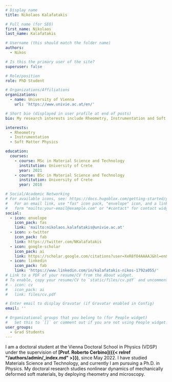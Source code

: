 ```yaml
---
# Display name
title: Nikolaos Kalafatakis

# Full name (for SEO)
first_name: Nikolaos
last_name: Kalafatakis

# Username (this should match the folder name)
authors:
  - Nikos

# Is this the primary user of the site?
superuser: false

# Role/position
role: PhD Student

# Organizations/Affiliations
organizations:
  - name: University of Vienna
    url: 'https://www.univie.ac.at/en/'

# Short bio (displayed in user profile at end of posts)
bio: My research interests include Rheometry, Instrumentation and Soft Matter Physics.

interests:
  - Rheometry
  - Instrumentation
  - Soft Matter Physics

education:
  courses:
    - course: MSc in Material Science and Technology
      institution: University of Crete
      year: 2021
    - course: BSc in Material Science and Technology
      institution: University of Crete
      year: 2018

# Social/Academic Networking
# For available icons, see: https://docs.hugoblox.com/getting-started/page-builder/#icons
#   For an email link, use "fas" icon pack, "envelope" icon, and a link in the
#   form "mailto:your-email@example.com" or "#contact" for contact widget.
social:
  - icon: envelope
    icon_pack: fas
    link: 'mailto:nikolaos.kalafatakis@univie.ac.at'
  - icon: x-twitter
    icon_pack: fab
    link: https://twitter.com/NKalafatakis
  - icon: google-scholar
    icon_pack: ai
    link: https://scholar.google.com/citations?user=XeR8fO4AAAAJ&hl=en&oi=ao
  - icon: linkedin
    icon_pack: fab
    link: 'https://www.linkedin.com/in/kalafatakis-nikos-1792a055/'
# Link to a PDF of your resume/CV from the About widget.
# To enable, copy your resume/CV to `static/files/cv.pdf` and uncomment the lines below.
# - icon: cv
#   icon_pack: ai
#   link: files/cv.pdf

# Enter email to display Gravatar (if Gravatar enabled in Config)
email: ''

# Organizational groups that you belong to (for People widget)
#   Set this to `[]` or comment out if you are not using People widget.
user_groups:
  - Grad Students
---
```


I am a doctoral student at the Vienna Doctoral School in Physics (VDSP) under the supervision of **[Prof. Roberto Cerbino]({{< relref "/authors/admin/_index.md" >}})**, since May 2022. I have studied Materials Science and Technology, and currently I am pursuing a Ph.D. in Physics. My doctoral research studies nonlinear dynamics of mechanically deformed soft materials, by deploying rheometry and microscopy.
